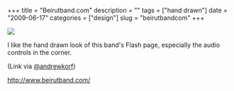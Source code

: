 +++
title = "Beirutband.com"
description = ""
tags = ["hand drawn"]
date = "2009-06-17"
categories = ["design"]
slug = "beirutbandcom"
+++


 

  <div id="screens-thumbs" class="clearfix">
    <div class="txt-center" id="design-submission"><a href="http://www.beirutband.com/"><img id='bluga-thumbnail-1756' class='bluga-thumbnail large' src='//konigi.com/media/bluga/
wt4a391001c28ff_0.jpg'/></a></div>  
  </div>   
<p>I like the hand drawn look of this band's Flash page, especially the audio controls in the corner.</p>
<p>(Link via <a href="http://twitter.com/andrewkorf/status/2208076733">@andrewkorf</a>)</p>
<p><a href="http://www.beirutband.com/">http://www.beirutband.com/</a></p>




